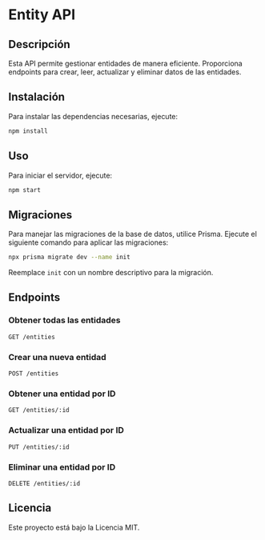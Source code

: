 # Entity API

## Descripción

Esta API permite gestionar entidades de manera eficiente. Proporciona endpoints para crear, leer, actualizar y eliminar datos de las entidades.

## Instalación

Para instalar las dependencias necesarias, ejecute:

```bash
npm install
```

## Uso

Para iniciar el servidor, ejecute:

```bash
npm start
```

## Migraciones

Para manejar las migraciones de la base de datos, utilice Prisma. Ejecute el siguiente comando para aplicar las migraciones:

```bash
npx prisma migrate dev --name init
```

Reemplace `init` con un nombre descriptivo para la migración.

## Endpoints

### Obtener todas las entidades

```http
GET /entities
```

### Crear una nueva entidad

```http
POST /entities
```

### Obtener una entidad por ID

```http
GET /entities/:id
```

### Actualizar una entidad por ID

```http
PUT /entities/:id
```

### Eliminar una entidad por ID

```http
DELETE /entities/:id
```

## Licencia

Este proyecto está bajo la Licencia MIT.
